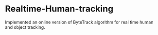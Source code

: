 # Realtime-Human-tracking
Implemented an online version of ByteTrack algorithm for real time human and object tracking.
